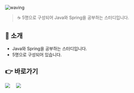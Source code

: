 ![waving](https://capsule-render.vercel.app/api?type=waving&height=200&text=Java-Spring-Study&fontAlign=40&fontAlignY=35&color=gradient)
> ☕ 5명으로 구성되어 Java와 Spring을 공부하는 스터디입니다.


## 📣 소개
- Java와 Spring을 공부하는 스터디입니다.
- 5명으로 구성되어 있습니다.

## 👉 바로가기
[<img src="https://img.shields.io/badge/java-007396?style=for-the-badge&logo=java&logoColor=white">](https://www.google.com/)&nbsp;&nbsp;&nbsp;&nbsp;
[<img src="https://img.shields.io/badge/spring-6DB33F?style=for-the-badge&logo=spring&logoColor=white">](https://www.google.com/)
